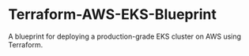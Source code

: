 # Terraform-AWS-EKS-Blueprint
A blueprint for deploying a production-grade EKS cluster on AWS using Terraform.

